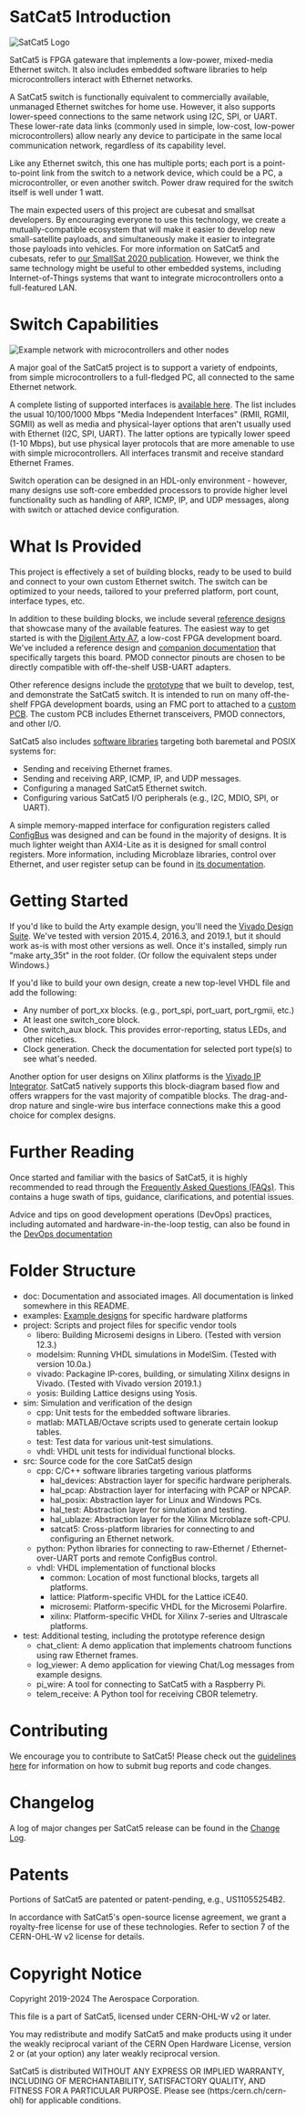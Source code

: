 # SatCat5 Introduction

![SatCat5 Logo](doc/images/satcat5.svg)

SatCat5 is FPGA gateware that implements a low-power, mixed-media Ethernet switch.
It also includes embedded software libraries to help microcontrollers interact with Ethernet networks.

A SatCat5 switch is functionally equivalent to commercially available, unmanaged Ethernet switches for home use.
However, it also supports lower-speed connections to the same network using I2C, SPI, or UART.
These lower-rate data links (commonly used in simple, low-cost, low-power microcontrollers)
allow nearly any device to participate in the same local communication network, regardless of its capability level.

Like any Ethernet switch, this one has multiple ports; each port is a point-to-point link from
the switch to a network device, which could be a PC, a microcontroller, or even another switch.
Power draw required for the switch itself is well under 1 watt.

The main expected users of this project are cubesat and smallsat developers.
By encouraging everyone to use this technology, we create a mutually-compatible ecosystem that will make it easier
to develop new small-satellite payloads, and simultaneously make it easier to integrate those payloads into vehicles.
For more information on SatCat5 and cubesats, refer to [our SmallSat 2020 publication](https://digitalcommons.usu.edu/smallsat/2020/all2020/174/). However, we think the same technology might be useful to other embedded systems,
including Internet-of-Things systems that want to integrate microcontrollers onto a full-featured LAN.

# Switch Capabilities

![Example network with microcontrollers and other nodes](doc/images/example_network.svg)

A major goal of the SatCat5 project is to support a variety of endpoints, from simple
microcontrollers to a full-fledged PC, all connected to the same Ethernet network.

A complete listing of supported interfaces is [available here](doc/INTERFACES.md).
The list includes the usual 10/100/1000 Mbps "Media Independent Interfaces"
(RMII, RGMII, SGMII) as well as media and physical-layer options that aren't
usually used with Ethernet (I2C, SPI, UART).
The latter options are typically lower speed (1-10 Mbps), but use physical layer
protocols that are more amenable to use with simple microcontrollers.
All interfaces transmit and receive standard Ethernet Frames.

Switch operation can be designed in an HDL-only environment - however, many designs use
soft-core embedded processors to provide higher level functionality such as handling of
ARP, ICMP, IP, and UDP messages, along with switch or attached device configuration.

# What Is Provided

This project is effectively a set of building blocks, ready to be used to build and connect to your own custom Ethernet switch.
The switch can be optimized to your needs, tailored to your preferred platform, port count, interface types, etc.

In addition to these building blocks, we include several
[reference designs](examples/) that showcase many of the available features.
The easiest way to get started is with the
[Digilent Arty A7](https://store.digilentinc.com/arty-a7-artix-7-fpga-development-board-for-makers-and-hobbyists/),
a low-cost FPGA development board. We've included a reference design and
[companion documentation](doc/ARTY_A7.md) that specifically targets this board.
PMOD connector pinouts are chosen to be directly compatible with off-the-shelf USB-UART adapters.

Other reference designs include the [prototype](doc/images/prototype.jpg) that we built to develop, test, and demonstrate the SatCat5 switch.
It is intended to run on many off-the-shelf FPGA development boards, using an FMC port to attached to a [custom PCB](examples/ac701_proto_v1/proto_pcb).
The custom PCB includes Ethernet transceivers, PMOD connectors, and other I/O.

SatCat5 also includes [software libraries](src/cpp/README.md) targeting both baremetal and
POSIX systems for:

* Sending and receiving Ethernet frames.
* Sending and receiving ARP, ICMP, IP, and UDP messages.
* Configuring a managed SatCat5 Ethernet switch.
* Configuring various SatCat5 I/O peripherals (e.g., I2C, MDIO, SPI, or UART).

A simple memory-mapped interface for configuration registers called [ConfigBus](doc/CONFIGBUS.md)
was designed and can be found in the majority of designs. It is much lighter weight than AXI4-Lite
as it is designed for small control registers. More information, including Microblaze libraries,
control over Ethernet, and user register setup can be found in [its documentation](doc/CONFIGBUS.md).

# Getting Started

If you'd like to build the Arty example design, you'll need the [Vivado Design Suite](https://www.xilinx.com/products/design-tools/vivado.html).
We've tested with version 2015.4, 2016.3, and 2019.1, but it should work as-is with most other versions as well.
Once it's installed, simply run "make arty_35t" in the root folder. (Or follow the equivalent steps under Windows.)

If you'd like to build your own design, create a new top-level VHDL file and add the following:

* Any number of port_xx blocks. (e.g., port_spi, port_uart, port_rgmii, etc.)
* At least one switch_core block.
* One switch_aux block. This provides error-reporting, status LEDs, and other niceties.
* Clock generation. Check the documentation for selected port type(s) to see what's needed.

Another option for user designs on Xilinx platforms is the
[Vivado IP Integrator](doc/IPI_FLOW.md). SatCat5 natively supports this block-diagram based flow
and offers wrappers for the vast majority of compatible blocks. The drag-and-drop nature and
single-wire bus interface connections make this a good choice for complex designs.

# Further Reading

Once started and familiar with the basics of SatCat5, it is highly recommended to read through the
[Frequently Asked Questions (FAQs)](doc/FAQ.md). This contains a huge swath of tips, guidance,
clarifications, and potential issues.

Advice and tips on good development operations (DevOps) practices, including automated and
hardware-in-the-loop testig, can also be found in the [DevOps documentation](doc/DEVOPS.md)

# Folder Structure

* doc: Documentation and associated images. All documentation is linked somewhere in this README.
* examples: [Example designs](examples/README.md) for specific hardware platforms
* project: Scripts and project files for specific vendor tools
  * libero: Building Microsemi designs in Libero. (Tested with version 12.3.)
  * modelsim: Running VHDL simulations in ModelSim. (Tested with version 10.0a.)
  * vivado: Packagine IP-cores, building, or simulating Xilinx designs in Vivado. (Tested with Vivado version 2019.1.)
  * yosis: Building Lattice designs using Yosis.
* sim: Simulation and verification of the design
  * cpp: Unit tests for the embedded software libraries.
  * matlab: MATLAB/Octave scripts used to generate certain lookup tables.
  * test: Test data for various unit-test simulations.
  * vhdl: VHDL unit tests for individual functional blocks.
* src: Source code for the core SatCat5 design
  * cpp: C/C++ software libraries targeting various platforms
    * hal_devices: Abstraction layer for specific hardware peripherals.
    * hal_pcap: Abstraction layer for interfacing with PCAP or NPCAP.
    * hal_posix: Abstraction layer for Linux and Windows PCs.
    * hal_test: Abstraction layer for simulation and testing.
    * hal_ublaze: Abstraction layer for the Xilinx Microblaze soft-CPU.
    * satcat5: Cross-platform libraries for connecting to and configuring an Ethernet network.
  * python: Python libraries for connecting to raw-Ethernet / Ethernet-over-UART ports and remote ConfigBus control.
  * vhdl: VHDL implementation of functional blocks
    * common: Location of most functional blocks, targets all platforms.
    * lattice: Platform-specific VHDL for the Lattice iCE40.
    * microsemi: Platform-specific VHDL for the Microsemi Polarfire.
    * xilinx: Platform-specific VHDL for Xilinx 7-series and Ultrascale platforms.
* test: Additional testing, including the prototype reference design
  * chat_client: A demo application that implements chatroom functions using raw Ethernet frames.
  * log_viewer: A demo application for viewing Chat/Log messages from example designs.
  * pi_wire: A tool for connecting to SatCat5 with a Raspberry Pi.
  * telem_receive: A Python tool for receiving CBOR telemetry.

# Contributing

We encourage you to contribute to SatCat5! Please check out the [guidelines here](doc/CONTRIBUTING.md) for information on how to submit bug reports and code changes.

# Changelog

A log of major changes per SatCat5 release can be found in the [Change Log](doc/CHANGELOG.md).

# Patents

Portions of SatCat5 are patented or patent-pending, e.g., US11055254B2.

In accordance with SatCat5's open-source license agreement,
we grant a royalty-free license for use of these technologies.
Refer to section 7 of the CERN-OHL-W v2 license for details.

# Copyright Notice

Copyright 2019-2024 The Aerospace Corporation.

This file is a part of SatCat5, licensed under CERN-OHL-W v2 or later.

You may redistribute and modify SatCat5 and make products using it under
the weakly reciprocal variant of the CERN Open Hardware License, version 2
or (at your option) any later weakly reciprocal version.

SatCat5 is distributed WITHOUT ANY EXPRESS OR IMPLIED WARRANTY, INCLUDING
OF MERCHANTABILITY, SATISFACTORY QUALITY, AND FITNESS FOR A PARTICULAR
PURPOSE. Please see (https:/cern.ch/cern-ohl) for applicable conditions.
